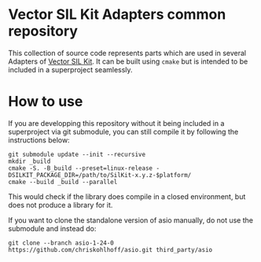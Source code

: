 # Vector SIL Kit Adapters common repository
This collection of source code represents parts which are used in several Adapters
of [Vector SIL Kit](https://github.com/vectorgrp/sil-kit/). It can be built using
``cmake`` but is intended to be included in a superproject seamlessly.

# How to use
If you are developping this repository without it being included in a superproject
via git submodule, you can still compile it by following the instructions below:

    git submodule update --init --recursive
    mkdir _build
    cmake -S. -B_build --preset=linux-release -DSILKIT_PACKAGE_DIR=/path/to/SilKit-x.y.z-$platform/
    cmake --build _build --parallel

This would check if the library does compile in a closed environment, but does not
produce a library for it.

If you want to clone the standalone version of asio manually, do not use the submodule and instead do:

    git clone --branch asio-1-24-0 https://github.com/chriskohlhoff/asio.git third_party/asio
